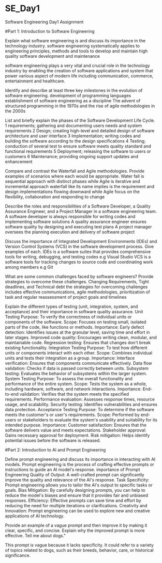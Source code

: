 # SE_Day1
Software Engineering Day1 Assignment

#Part 1: Introduction to Software Engineering

Explain what software engineering is and discuss its importance in the technology industry.
software engineering systematically applies to engineering principles, methods and tools to develop and maintain high quality software development and maintenance

software engineering plays a very vital and crucial role in the technology industry by enabling the creation of software applications and system that power various aspect of modern life including communication, commerce, entertainment and healthcare.

Identify and describe at least three key milestones in the evolution of software engineering.
development of programming languages
establishment of software engineering as a discipline
The advent of structured programming in the 1970s and the rise of agile methodologies in the 2000s


List and briefly explain the phases of the Software Development Life Cycle.
1 requirements; gathering and documenting users needs and system requirements
2 Design; creating high-level and detailed design of software architecture and user interface
3 Implementation; writing codes and building the software according to the design specifications
4 Testing; conduction of several test to ensure software meets quality standard and functional requirements
5 Deployment; releasing the software to users or customers
6 Maintenance; providing ongoing support updates and enhancement



Compare and contrast the Waterfall and Agile methodologies. Provide examples of scenarios where each would be appropriate.
Water fall is sequential approach with distinct phases while Agile is iterative and incremental approach
waterfall like its name implies is the requirement and design implementations flowing downward while Agile focus on the flexibility, collaboration and responding to change

Describe the roles and responsibilities of a Software Developer, a Quality Assurance Engineer, and a Project Manager in a software engineering team.
A software developer is always responsible for writing codes and implementing software solutions
A quality assurance engineer ensures software quality by designing and executing test plans
A project manager oversees the planning execution and delivery of software project

Discuss the importance of Integrated Development Environments (IDEs) and Version Control Systems (VCS) in the software development process. Give examples of each.
IDEs is a software suites that provides comprehensive tools for writing, debugging, and testing codes e.g Visual Studio
VCS is a software tools for tracking changes to source code and coordinating work among members e.g Git



What are some common challenges faced by software engineers? Provide strategies to overcome these challenges.
Changing Requirements, Tight deadlines, and Technical debt
the strategies for overcoming challenges includes effective communications, agile methodologies, prioritization of task and regular reassessment of project goals and timelines

Explain the different types of testing (unit, integration, system, and acceptance) and their importance in software quality assurance.
Unit Testing
Purpose: To verify the correctness of individual units or components of the software.
Scope: Focuses on testing small, isolated parts of the code, like functions or methods.
Importance:
Early defect detection: Identifies issues at the granular level, saving time and effort in later stages.
Improved code quality: Encourages writing clean, modular, and maintainable code.
Regression testing: Ensures that changes don't break existing functionality.
Integration Testing
Purpose: To test how different units or components interact with each other.
Scope: Combines individual units and tests their integration as a group.
Importance:
Interface verification: Ensures that components communicate effectively.
Data flow validation: Checks if data is passed correctly between units.
Subsystem testing: Evaluates the behavior of subsystems within the larger system.
System Testing
Purpose: To assess the overall functionality and performance of the entire system.
Scope: Tests the system as a whole, including hardware, software, and network interactions.
Importance:
End-to-end validation: Verifies that the system meets the specified requirements.
Performance evaluation: Assesses response times, resource usage, and scalability.
Security testing: Identifies vulnerabilities and ensures data protection.
Acceptance Testing
Purpose: To determine if the software meets the customer's or user's requirements.
Scope: Performed by end-users or stakeholders to evaluate the system's usability and suitability for its intended purpose.
Importance:
Customer satisfaction: Ensures that the software delivers value and meets expectations.
Stakeholder approval: Gains necessary approval for deployment.
Risk mitigation: Helps identify potential issues before the software is released.

#Part 2: Introduction to AI and Prompt Engineering


Define prompt engineering and discuss its importance in interacting with AI models.
Prompt engineering is the process of crafting effective prompts or instructions to guide an AI model's response.
importance of Prompt Engineering
Quality of Output: A well-crafted prompt can significantly improve the quality and relevance of the AI's response.
Task Specificity: Prompt engineering allows you to tailor the AI's output to specific tasks or goals.
Bias Mitigation: By carefully designing prompts, you can help to reduce the model's biases and ensure that it provides fair and unbiased responses.
Efficiency: Effective prompts can save time and effort by reducing the need for multiple iterations or clarifications.
Creativity and Innovation: Prompt engineering can be used to explore new and creative applications of AI technology.

Provide an example of a vague prompt and then improve it by making it clear, specific, and concise. Explain why the improved prompt is more effective.
Tell me about dogs."

This prompt is vague because it lacks specificity. It could refer to a variety of topics related to dogs, such as their breeds, behavior, care, or historical significance.

